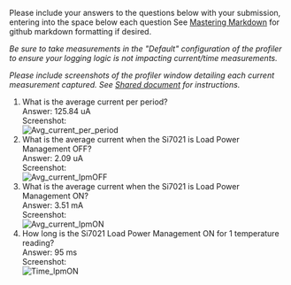 Please include your answers to the questions below with your submission, entering into the space below each question
See [Mastering Markdown](https://guides.github.com/features/mastering-markdown/) for github markdown formatting if desired.

*Be sure to take measurements in the "Default" configuration of the profiler to ensure your logging logic is not impacting current/time measurements.*

*Please include screenshots of the profiler window detailing each current measurement captured.  See [Shared document](https://docs.google.com/document/d/1Ro9G2Nsr_ZXDhBYJ6YyF9CPivb--6UjhHRmVhDGySag/edit?usp=sharing) for instructions.* 

1. What is the average current per period?   
   Answer: 125.84 uA
   <br>Screenshot:  
   ![Avg_current_per_period](https://github.com/CU-ECEN-5823/assignment-3-i2c-load-power-management-AmoghShrikhande/blob/master/screenshots/assignment-3/Avg_current_per_period.JPG)  
2. What is the average current when the Si7021 is Load Power Management OFF?  
   Answer: 2.09 uA
   <br>Screenshot:  
   ![Avg_current_lpmOFF](https://github.com/CU-ECEN-5823/assignment-3-i2c-load-power-management-AmoghShrikhande/blob/master/screenshots/assignment-3/Avg_current_lpmOFF.JPG)
3. What is the average current when the Si7021 is Load Power Management ON?  
   Answer: 3.51 mA
   <br>Screenshot:  
   ![Avg_current_lpmON](https://github.com/CU-ECEN-5823/assignment-3-i2c-load-power-management-AmoghShrikhande/blob/master/screenshots/assignment-3/Avg_current_lpmON.JPG)
4. How long is the Si7021 Load Power Management ON for 1 temperature reading?  
   Answer: 95 ms
   <br>Screenshot:  
   ![Time_lpmON](https://github.com/CU-ECEN-5823/assignment-3-i2c-load-power-management-AmoghShrikhande/blob/master/screenshots/assignment-3/Time_lpmON.JPG)
